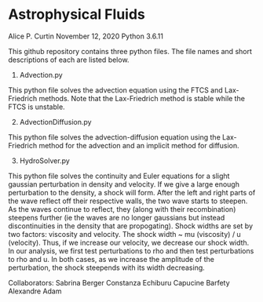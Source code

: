 # Astrophysical Fluids
Alice P. Curtin
November 12, 2020
Python 3.6.11

This github repository contains three python files. The file names and short descriptions of each are listed below. 

1. Advection.py

This python file solves the advection equation using the FTCS and Lax-Friedrich methods. Note that the Lax-Friedrich method is stable while the FTCS is unstable.

2. AdvectionDiffusion.py

This python file solves the advection-diffusion equation using the Lax-Friedrich method for the advection and an implicit method for diffusion.

3. HydroSolver.py

This python file solves the continuity and Euler equations for a slight gaussian perturbation in density and velocity. If we give a large enough perturbation to the density, a shock will form. After the left and right parts of the wave reflect off their respective walls, the two wave starts to steepen. As the waves continue to reflect, they (along with their recombination) steepens further (ie the waves are no longer gaussians but instead discontinuities in the density that are propogating). Shock widths are set by two factors: viscosity and velocity. The shock width ~ mu (viscosity) / u (velocity). Thus, if we increase our velocity, we decrease our shock width. In our analysis, we first test perturbations to rho and then test perturbations to rho and u. In both cases, as we increase the amplitude of the perturbation, the shock steepends with its width decreasing. 

Collaborators:
Sabrina Berger
Constanza Echiburu 
Capucine Barfety
Alexandre Adam
